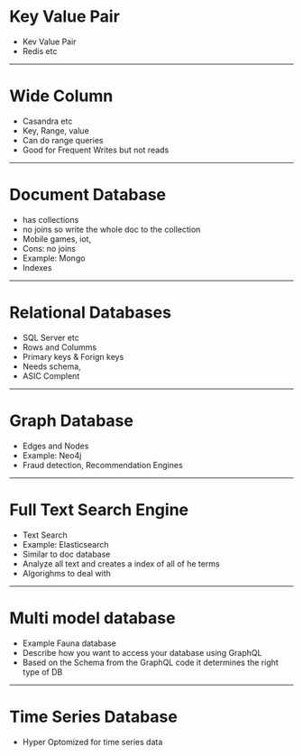 # Key Value Pair
* Kev Value Pair
* Redis etc

---
# Wide Column
* Casandra etc
* Key, Range, value
* Can do range queries
* Good for Frequent Writes but not reads

---
# Document Database
* has collections
* no joins so write the whole doc to the collection
* Mobile games, iot,
* Cons: no joins
* Example: Mongo
* Indexes

---
# Relational Databases
* SQL Server etc
* Rows and Columms
* Primary keys & Forign keys
* Needs schema, 
* ASIC Complent

---
# Graph Database
* Edges and Nodes
* Example: Neo4j
* Fraud detection, Recommendation Engines


---
# Full Text Search Engine
* Text Search
* Example: Elasticsearch
* Similar to doc database
* Analyze all text and creates a index of all of he terms
* Algorighms to deal with 


---
# Multi model database
* Example Fauna database
* Describe how you want to access your database using GraphQL
* Based on the Schema from the GraphQL code it determines the right type of DB

---
# Time Series Database
* Hyper Optomized for time series data
